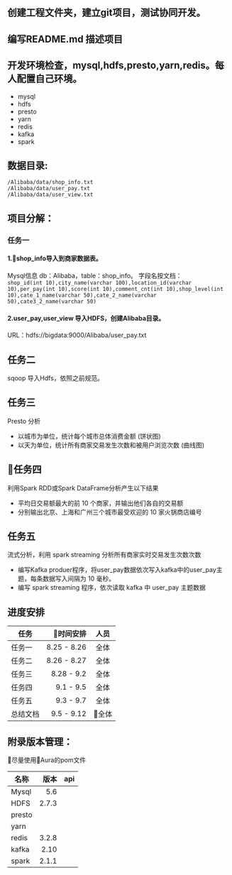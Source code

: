 ## 创建工程文件夹，建立git项目，测试协同开发。

## 编写README.md 描述项目

## 开发环境检查，mysql,hdfs,presto,yarn,redis。每人配置自己环境。
- mysql
- hdfs
- presto
- yarn
- redis
- kafka
- spark

## 数据目录:
    /Alibaba/data/shop_info.txt
    /Alibaba/data/user_pay.txt
    /Alibaba/data/user_view.txt
## 项目分解：  
### 任务一  
#### 1.shop_info导入到商家数据表。     
Mysql信息 db：Alibaba，table：shop_info。 
字段名按文档：    
    ```
    shop_id(int 10),city_name(varchar 100),location_id(varchar 10),per_pay(int 10),score(int 10),comment_cnt(int 10),shop_level(int 10),cate_1_name(varchar 50),cate_2_name(varchar 50),cate3_2_name(varchar 50)
    ```   
#### 2.user_pay,user_view 导入HDFS，创建Alibaba目录。     
URL：hdfs://bigdata:9000/Alibaba/user_pay.txt
## 任务二
sqoop 导入Hdfs，依照之前规范。
## 任务三
Presto 分析
- 以城市为单位，统计每个城市总体消费金额 (饼状图)
- 以天为单位，统计所有商家交易发生次数和被用户浏览次数 (曲线图)
## 任务四
利用Spark RDD或Spark DataFrame分析产生以下结果
- 平均日交易额最大的前 10 个商家，并输出他们各自的交易额
- 分别输出北京、上海和广州三个城市最受欢迎的 10 家火锅商店编号
## 任务五
流式分析，利用 spark streaming 分析所有商家实时交易发生次数次数
- 编写Kafka produer程序，将user_pay数据依次写入kafka中的user_pay主题，每条数据写入间隔为 10 毫秒。
- 编写 spark streaming 程序，依次读取 kafka 中 user_pay 主题数据
## 进度安排
| 任务 | 时间安排 | 人员|
| ---| ------:| :---------:|
| 任务一 | 8.25 - 8.26 | 全体 | 
| 任务二 | 8.26 - 8.27 | 全体 |
| 任务三 | 8.28 - 9.2| 全体 |
| 任务四 | 9.1 - 9.5 | 全体 |
| 任务五 | 9.3 - 9.7 | 全体 |
| 总结文档 | 9.5 - 9.12 | 全体 |


## 附录版本管理：
尽量使用Aura的pom文件   

| 名称 |  版本 | api |
| --------   | -----:   | :----: |
|Mysql| 5.6| |
|HDFS| 2.7.3 | |
|presto| | |
|yarn| | |
|redis| 3.2.8 | |
|kafka| 2.10 | |
|spark| 2.1.1 | |
